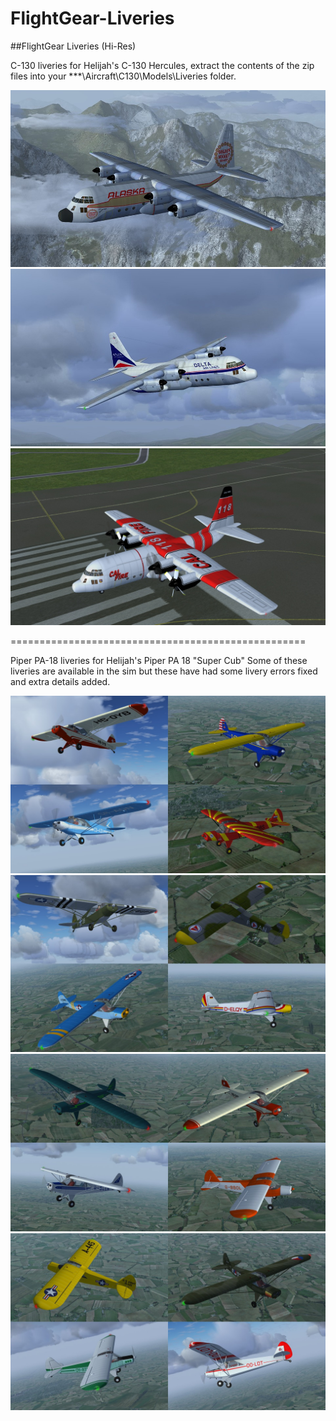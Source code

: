# FlightGear-Liveries
##FlightGear Liveries (Hi-Res)

C-130 liveries for Helijah's C-130 Hercules, extract the contents of the zip files  into your ***\Aircraft\C130\Models\Liveries folder.

![C-130_Alaska](Screenshots/C-130-Alaska.jpg)
![C-130_Delta](Screenshots/C-130-Delta.jpg)
![C-130_Delta](Screenshots/C-130-cal-fire.jpg)

===================================================

Piper PA-18 liveries for Helijah's Piper PA 18 "Super Cub"
Some of these liveries are available in the sim but these have had some livery errors fixed and extra details added.

![s-cub1](Screenshots/s-cub1.jpg)
![s-cub2](Screenshots/s-cub2.jpg)
![s-cub3](Screenshots/s-cub3.jpg)
![s-cub4](Screenshots/s-cub4.jpg)